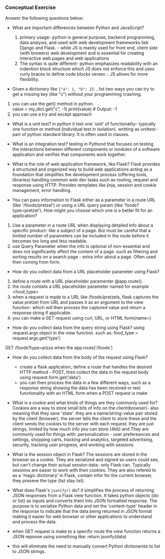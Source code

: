 ### Conceptual Exercise

Answer the following questions below:

- What are important differences between Python and JavaScript?
  1. primary usage- python is general purpose, backend programming, data analysis, and used with web development frameworks liek Django and Flask. - while JS is mainly used for front end, client side (with browers) web development and is essential for creating interactive web pages and web applications
  2. The syntax is quite different- python emphasizes readability with an indention block structure which JS does not enforce this and uses curly braces to define code blocks verses :. JS allows for more flexibility.
  

- Given a dictionary like ``{"a": 1, "b": 2}``: , list two ways you
  can try to get a missing key (like "c") *without* your programming
  crashing.
1. you can use the get() method in python.  
value = my_dict.get("c", -1)
print(value)  # Output: -1
2. you can use a try and except approach
  

- What is a unit test?
in python it test one 'unit' of functionality- typically one function or method (individual test in isolation). writting as unittest - part of python standard library. It is often used in classes.


- What is an integration test?
testing in Pythond that focuses on testing the interactions between different components or modules of a software application and verifies that components work together.


- What is the role of web application framework, like Flask?
Flask provides a structured and organized way to build web applications acting as a foundation that simplifies the development process (offering tools, libraries) handling common web dev tasks such as routing, request and response using HTTP.  Provides templates like jinja, session and cookie management, error handling.


- You can pass information to Flask either as a parameter in a route URL
  (like '/foods/pretzel') or using a URL query param (like
  'foods?type=pretzel'). How might you choose which one is a better fit
  for an application?
1.  Use a parameter in a route URL when displaying detailed info about a specific product- like a subject of a page. But must be careful that a limited number of parameters can be included in the route before it becomes too long and less readable.
2.  use Query Parameter when the info is optional of non-essential and does not significantly affect the content of a page. such as filtering and sorting results on a search page - extra infor about a page. Often used then coming from form.
   

- How do you collect data from a URL placeholder parameter using Flask?
1. define a route with a URL placeholder paramenter @app.route().  
2. the route contails a URL placeholder parameter named for example <food_type>
3. when a request is made to a URL like /foods/pretzels, flask captures the value pretzel from URL and passes it as an argument to the view function- which will then process the captured value and return a response string if applicable. 
4. you can make a GET request using curl, URL, or HTML form(name=)


- How do you collect data from the query string using Flask?
using request.args object in the view function. such as: 
food_type = request.args.get('type')

GET /foods?type=pizza  when the app.route('/foods')


- How do you collect data from the body of the request using Flask?
    - create a flask application, define a route that handles the desired HTTP method - POST,  then collect the data in the request body using request.form.get('data').
    - you can then process the data in a few different ways, such as a response string showing the data has been received or test functionality with an HTML form when a POST request is make

- What is a cookie and what kinds of things are they commonly used for?
Cookies are a way to store small bits of info on the client(browser)- also meaning that they save 'state'. they are a name/string-value pair stored by the client (browser). the server tells the client to store these and the client sends the cookies to the server with each request. they are just strings, limited by how much info you can store (4kb) and They are commonly used for things with: personalization - user prefereances and settings, shopping carts, tracking and analytics, targeted advertising, security, tracking user progress, and working with sessions

- What is the session object in Flask?
The sessions are stored in the browser as a cookie.  They are serialized and signed so users could see, but can't change their actual session data- only Flask can.  Typically sessions are easier to work with then cookies. They are also refered to as a 'magic dictionary' in Flask, contain infor for the current browser, they preseve the type (list stay list).

- What does Flask's `jsonify()` do?
it simplifies the process of returning JSON responses from a Flask view function.  It takes python objects (dic or list) as inputs and converts them into JSON formatted response.  The purpose is to serialize Python data and set the 'content-type' header in the response to indicate that the data being returned in JSON format making it easier for web browser or other applications to understand and process the data. 
- when GET request is make to a specific route the view function returns a JSON reponse using something like:  return jsonify(data)
- this will eliminate the need to manually convert Python dictionaries to list to JSON strings.
